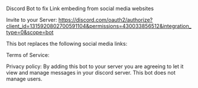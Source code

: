 Discord Bot to fix Link embeding from social media websites

Invite to your Server: https://discord.com/oauth2/authorize?client_id=1315920802700591104&permissions=430033856512&integration_type=0&scope=bot

This bot replaces the following social media links:

Terms of Service:


Privacy policy:
By adding this bot to your server you are agreeing to let it view and manage messages in your discord server. This bot does not manage users.
